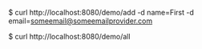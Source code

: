 


$ curl http://localhost:8080/demo/add -d name=First -d email=someemail@someemailprovider.com




$ curl http://localhost:8080/demo/all
